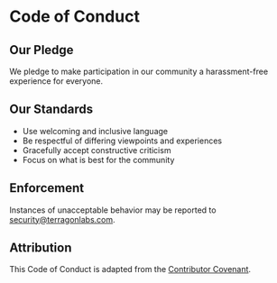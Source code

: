 # Code of Conduct

## Our Pledge

We pledge to make participation in our community a harassment-free experience for everyone.

## Our Standards

* Use welcoming and inclusive language
* Be respectful of differing viewpoints and experiences
* Gracefully accept constructive criticism
* Focus on what is best for the community

## Enforcement

Instances of unacceptable behavior may be reported to security@terragonlabs.com.

## Attribution

This Code of Conduct is adapted from the [Contributor Covenant](https://www.contributor-covenant.org/version/2/1/code_of_conduct.html).